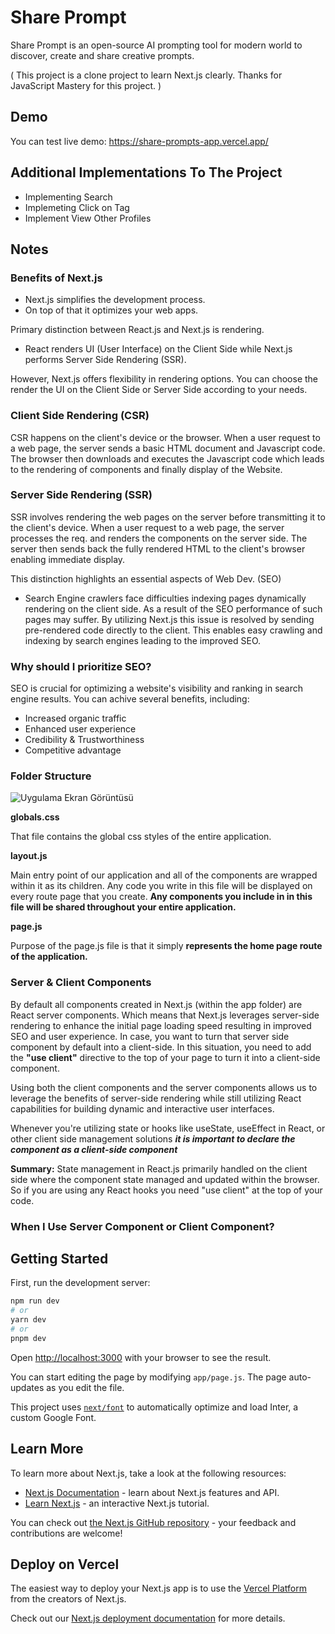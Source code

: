 
# Share Prompt

Share Prompt is an open-source AI prompting tool for modern world to
discover, create and share creative prompts.

( This project is a clone project to learn Next.js clearly. Thanks for 
JavaScript Mastery for this project. )

## Demo
You can test live demo:
https://share-prompts-app.vercel.app/


## Additional Implementations To The Project
* Implementing Search
* Implemeting Click on Tag
* Implement View Other Profiles


## Notes
### Benefits of Next.js
* Next.js simplifies the development process.
* On top of that it optimizes your web apps.

Primary distinction between React.js and Next.js is rendering.
* React renders UI (User Interface) on the Client Side while Next.js performs Server Side Rendering (SSR).

However, Next.js offers flexibility in rendering options. You can choose the render the UI on the Client Side or Server Side according to your needs.


### Client Side Rendering (CSR)
CSR happens on the client's device or the browser. When a user request to a web page, the server sends a basic HTML document and Javascript code. The browser then downloads and executes the Javascript code which leads to the rendering of components and finally display of the Website.

### Server Side Rendering (SSR)
SSR involves rendering the web pages on the server before transmitting it to the client's device. When a user request to a web page, the server processes the req. and renders the components on the server side. The server then sends back the fully rendered HTML to the client's browser enabling immediate display.

This distinction highlights an essential aspects of Web Dev. (SEO)
* Search Engine crawlers face difficulties indexing pages dynamically rendering on the client side. As a result of the SEO performance of such pages may suffer. By utilizing Next.js this issue is resolved by sending pre-rendered code directly to the client. This enables easy crawling and indexing by search engines leading to the improved SEO.

### Why should I prioritize SEO?
SEO is crucial for optimizing a website's visibility and ranking in search engine results.
You can achive several benefits, including:
* Increased organic traffic
* Enhanced user experience
* Credibility & Trustworthiness
* Competitive advantage


### Folder Structure
![Uygulama Ekran Görüntüsü](https://i.hizliresim.com/brai2bb.png)


**globals.css**

That file contains the global css styles of the entire application.

**layout.js**

Main entry point of our application and all of the components are wrapped within it as its children. Any code you write in this file will be displayed on every route page that you create.
**Any components you include in in this file will be shared throughout your entire application.** 

**page.js**

Purpose of the page.js file is that it simply **represents the home page route of the application.**


### Server & Client Components
By default all components created in Next.js (within the app folder) are React server components. Which means that Next.js leverages server-side rendering to enhance the initial page loading speed resulting in improved SEO and user experience. In case, you want to turn that server side component by default into a client-side. In this situation, you need to add the **"use client"** directive to the top of your page to turn it into a client-side component.

Using both the client components and the server components allows us to leverage the benefits of server-side rendering while still utilizing React capabilities for building dynamic and interactive user interfaces.

Whenever you're utilizing state or hooks like useState, useEffect in React, or other client side management solutions ***it is important to declare the component as a client-side component***

**Summary:** State management in React.js primarily handled on the client side where the component state managed and updated within the browser.
So if you are using any React hooks you need "use client" at the top of your code.


### When I Use Server Component or Client Component?




## Getting Started

First, run the development server:

```bash
npm run dev
# or
yarn dev
# or
pnpm dev
```

Open [http://localhost:3000](http://localhost:3000) with your browser to see the result.

You can start editing the page by modifying `app/page.js`. The page auto-updates as you edit the file.

This project uses [`next/font`](https://nextjs.org/docs/basic-features/font-optimization) to automatically optimize and load Inter, a custom Google Font.

## Learn More

To learn more about Next.js, take a look at the following resources:

- [Next.js Documentation](https://nextjs.org/docs) - learn about Next.js features and API.
- [Learn Next.js](https://nextjs.org/learn) - an interactive Next.js tutorial.

You can check out [the Next.js GitHub repository](https://github.com/vercel/next.js/) - your feedback and contributions are welcome!

## Deploy on Vercel

The easiest way to deploy your Next.js app is to use the [Vercel Platform](https://vercel.com/new?utm_medium=default-template&filter=next.js&utm_source=create-next-app&utm_campaign=create-next-app-readme) from the creators of Next.js.

Check out our [Next.js deployment documentation](https://nextjs.org/docs/deployment) for more details.
